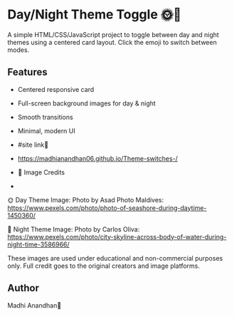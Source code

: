 # Day/Night Theme Toggle 🌞🌙

A simple HTML/CSS/JavaScript project to toggle between day and night themes using a centered card layout. 
Click the emoji to switch between modes.

## Features
- Centered responsive card
- Full-screen background images for day & night
- Smooth transitions
- Minimal, modern UI

- #site link🔗
- https://madhianandhan06.github.io/Theme-switches-/

- 📸 Image Credits
- 
🌞 Day Theme Image:
Photo by Asad Photo Maldives: https://www.pexels.com/photo/photo-of-seashore-during-daytime-1450360/

🌙 Night Theme Image:
Photo by Carlos Oliva: https://www.pexels.com/photo/city-skyline-across-body-of-water-during-night-time-3586966/

These images are used under educational and non-commercial purposes only.
Full credit goes to the original creators and image platforms. 

## Author
Madhi Anandhan🚀
